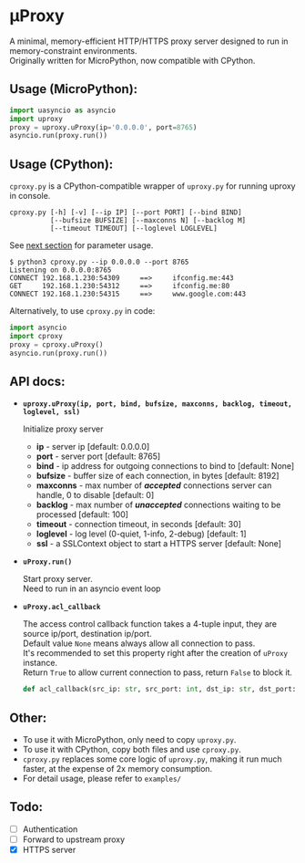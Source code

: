 # µProxy
A minimal, memory-efficient HTTP/HTTPS proxy server designed to run in memory-constraint environments.\
Originally written for MicroPython, now compatible with CPython.

## Usage (MicroPython):

```py
import uasyncio as asyncio
import uproxy
proxy = uproxy.uProxy(ip='0.0.0.0', port=8765)
asyncio.run(proxy.run())
```

## Usage (CPython):

`cproxy.py` is a CPython-compatible wrapper of `uproxy.py` for running uproxy in console.

```
cproxy.py [-h] [-v] [--ip IP] [--port PORT] [--bind BIND]
          [--bufsize BUFSIZE] [--maxconns N] [--backlog M]
          [--timeout TIMEOUT] [--loglevel LOGLEVEL]
```

See [next section](#api-docs) for parameter usage.

```console
$ python3 cproxy.py --ip 0.0.0.0 --port 8765
Listening on 0.0.0.0:8765
CONNECT 192.168.1.230:54309     ==>     ifconfig.me:443
GET     192.168.1.230:54312     ==>     ifconfig.me:80
CONNECT 192.168.1.230:54315     ==>     www.google.com:443
```

Alternatively, to use `cproxy.py` in code:

```py
import asyncio
import cproxy
proxy = cproxy.uProxy()
asyncio.run(proxy.run())
```

## API docs:

* **`uproxy.uProxy(ip, port, bind, bufsize, maxconns, backlog, timeout, loglevel, ssl)`**

  Initialize proxy server

  * **ip** - server ip [default: 0.0.0.0]
  * **port** - server port [default: 8765]
  * **bind** - ip address for outgoing connections to bind to [default: None]
  * **bufsize** - buffer size of each connection, in bytes [default: 8192]
  * **maxconns** - max number of ***accepted*** connections server can handle, 0 to disable [default: 0]
  * **backlog** - max number of ***unaccepted*** connections waiting to be processed [default: 100]
  * **timeout** - connection timeout, in seconds [default: 30]
  * **loglevel** - log level (0-quiet, 1-info, 2-debug) [default: 1]
  * **ssl** - a SSLContext object to start a HTTPS server [default: None]

* **`uProxy.run()`**

  Start proxy server.\
  Need to run in an asyncio event loop

* **`uProxy.acl_callback`**

  The access control callback function takes a 4-tuple input, they are source ip/port, destination ip/port.\
  Default value `None` means always allow all connection to pass.\
  It's recommended to set this property right after the creation of `uProxy` instance.\
  Return `True` to allow current connection to pass, return `False` to block it.
  ```py
  def acl_callback(src_ip: str, src_port: int, dst_ip: str, dst_port: int) -> bool
  ```

## Other:

+ To use it with MicroPython, only need to copy `uproxy.py`.
+ To use it with CPython, copy both files and use `cproxy.py`.
+ `cproxy.py` replaces some core logic of `uproxy.py`, making it run much faster, at the expense of 2x memory consumption.
+ For detail usage, please refer to `examples/`

## Todo:
- [ ] Authentication
- [ ] Forward to upstream proxy
- [X] HTTPS server
